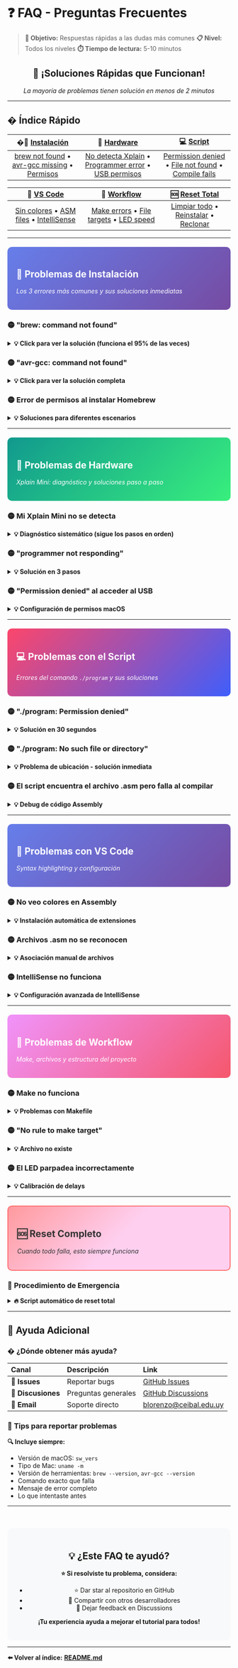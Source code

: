 # ❓ FAQ - Preguntas Frecuentes

> **🎯 Objetivo:** Respuestas rápidas a las dudas más comunes
> **📋 Nivel:** Todos los niveles
> **⏱️ Tiempo de lectura:** 5-10 minutos

<div align="center">

## 🚀 **¡Soluciones Rápidas que Funcionan!**

*La mayoría de problemas tienen solución en menos de 2 minutos*

</div>

---

## � **Índice Rápido**

| �🔧 [**Instalación**](#-problemas-de-instalación) | 🔌 [**Hardware**](#-problemas-de-hardware) | 💻 [**Script**](#-problemas-con-el-script) |
|:---:|:---:|:---:|
| [brew not found](#-brew-command-not-found) • [avr-gcc missing](#-avr-gcc-command-not-found) • [Permisos](#-error-de-permisos-al-instalar-homebrew) | [No detecta Xplain](#-mi-xplain-mini-no-se-detecta) • [Programmer error](#-programmer-not-responding) • [USB permisos](#-permission-denied-al-acceder-al-usb) | [Permission denied](#-program-permission-denied) • [File not found](#-program-no-such-file-or-directory) • [Compile fails](#-el-script-encuentra-el-archivo-asm-pero-falla-al-compilar) |

| 📝 [**VS Code**](#-problemas-con-vs-code) | 🔄 [**Workflow**](#-problemas-de-workflow) | 🆘 [**Reset Total**](#-reset-completo) |
|:---:|:---:|:---:|
| [Sin colores](#-no-veo-colores-en-assembly) • [ASM files](#-archivos-asm-no-se-reconocen) • [IntelliSense](#-intellisense-no-funciona) | [Make errors](#-make-no-funciona) • [File targets](#-no-rule-to-make-target) • [LED speed](#-el-led-parpadea-incorrectamente) | [Limpiar todo](#limpiar-todo) • [Reinstalar](#reinstalar) • [Reclonar](#reclonar-repositorio) |

---

<div style="background: linear-gradient(135deg, #667eea 0%, #764ba2 100%); padding: 20px; border-radius: 10px; color: white; margin: 20px 0;">

## 🔧 **Problemas de Instalación**

*Los 3 errores más comunes y sus soluciones inmediatas*

</div>

### 🟡 **"brew: command not found"**

<details>
<summary><strong>💡 Click para ver la solución (funciona el 95% de las veces)</strong></summary>

**🔍 Causa:** Homebrew no se agregó al PATH automáticamente

**✅ Solución rápida:**

```bash
# 🍎 Para Mac M1/M2 (Apple Silicon)
echo 'eval "$(/opt/homebrew/bin/brew shellenv)"' >> ~/.zshrc
source ~/.zshrc

# 🖥️ Para Mac Intel (x86_64)
echo 'eval "$(/usr/local/bin/brew shellenv)"' >> ~/.zshrc
source ~/.zshrc

# ✅ Verificar que funciona
brew --version
```

**💭 ¿Cómo saber qué Mac tengo?**
```bash
uname -m
# arm64 = Mac M1/M2
# x86_64 = Mac Intel
```

</details>

### 🟡 **"avr-gcc: command not found"**

<details>
<summary><strong>💡 Click para ver la solución completa</strong></summary>

**🔍 Causa:** El repositorio AVR no se instaló correctamente

**✅ Solución paso a paso:**

```bash
# 1️⃣ Limpiar instalación previa
brew untap osx-cross/avr

# 2️⃣ Agregar repositorio oficial
brew tap osx-cross/avr

# 3️⃣ Instalar herramientas
brew install avr-gcc avrdude

# 4️⃣ Verificar instalación
avr-gcc --version
avrdude -?
```

**🎯 Resultado esperado:**
- `avr-gcc` debe mostrar versión 12.x.x o superior
- `avrdude` debe mostrar ayuda completa

</details>

### 🟡 **Error de permisos al instalar Homebrew**

<details>
<summary><strong>💡 Soluciones para diferentes escenarios</strong></summary>

**🔍 Causa:** No tienes permisos de administrador

**✅ Opción 1 - Con permisos admin:**
```bash
sudo /bin/bash -c "$(curl -fsSL https://raw.githubusercontent.com/Homebrew/install/HEAD/install.sh)"
```

**✅ Opción 2 - Sin permisos admin (más seguro):**
```bash
# Instalar en directorio personal
mkdir ~/.homebrew
curl -L https://github.com/Homebrew/brew/tarball/master | tar xz --strip 1 -C ~/.homebrew

# Agregar al PATH
echo 'export PATH="$HOME/.homebrew/bin:$PATH"' >> ~/.zshrc
source ~/.zshrc

# Verificar
brew --version
```

</details>

---

<div style="background: linear-gradient(135deg, #11998e 0%, #38ef7d 100%); padding: 20px; border-radius: 10px; color: white; margin: 20px 0;">

## 🔌 **Problemas de Hardware**

*Xplain Mini: diagnóstico y soluciones paso a paso*

</div>

### 🟡 **Mi Xplain Mini no se detecta**

<details>
<summary><strong>💡 Diagnóstico sistemático (sigue los pasos en orden)</strong></summary>

**📋 Checklist de diagnóstico:**

#### **1️⃣ Verificar conexión física**
```bash
# Ver todos los dispositivos USB
system_profiler SPUSBDataType | grep -i "microchip\|atmel\|edbg"
```
**✅ Resultado esperado:** Debe aparecer "EDBG" o "Atmel Corp."

#### **2️⃣ Revisar hardware básico**
- [ ] **Cable USB:** Probar otro cable (cables de carga NO funcionan)
- [ ] **LED power:** Debe estar encendido (verde/azul)
- [ ] **Puerto USB:** Probar otro puerto del Mac

#### **3️⃣ Reset del dispositivo**
1. Desconectar Xplain Mini
2. Esperar 10 segundos
3. Reconectar
4. Verificar LED power

#### **4️⃣ Test de comunicación**
```bash
avrdude -c xplainedmini -p atmega328p -P usb -v
```
**✅ Resultado esperado:** Información del chip sin errores

</details>

### 🟡 **"programmer not responding"**

<details>
<summary><strong>💡 Solución en 3 pasos</strong></summary>

**🔍 Causa más común:** Conflicto con otros programas

**✅ Solución rápida:**

```bash
# 1️⃣ Cerrar programas que pueden interferir
# - Arduino IDE
# - Microchip Studio
# - Atmel Studio
# - Otros programadores

# 2️⃣ Reset hardware
# Desconectar y reconectar Xplain Mini

# 3️⃣ Test de comunicación
avrdude -c xplainedmini -p atmega328p -P usb -v
```

**🚨 Si sigue fallando:**
```bash
# Opción nuclear (usar con cuidado)
sudo avrdude -c xplainedmini -p atmega328p -P usb -v
```

</details>

### 🟡 **"Permission denied" al acceder al USB**

<details>
<summary><strong>💡 Configuración de permisos macOS</strong></summary>

**🔍 Causa:** macOS requiere permisos especiales para dispositivos USB

**✅ Solución:**

```bash
# Agregar usuario al grupo de desarrolladores
sudo dseditgroup -o edit -a $(whoami) -t user _developer

# Verificar que se agregó
dseditgroup -o read _developer | grep $(whoami)

# Cerrar terminal y abrir nueva
# Probar nuevamente
./program simple_blink
```

**💡 Alternativa si no funciona:**
- System Preferences → Security & Privacy → Privacy
- Unlock (click 🔒)
- Developer Tools → Add Terminal

</details>

---

<div style="background: linear-gradient(135deg, #fc466b 0%, #3f5efb 100%); padding: 20px; border-radius: 10px; color: white; margin: 20px 0;">

## 💻 **Problemas con el Script**

*Errores del comando `./program` y sus soluciones*

</div>

### 🟡 **"./program: Permission denied"**

<details>
<summary><strong>💡 Solución en 30 segundos</strong></summary>

**🔍 Causa:** El script no tiene permisos de ejecución

**✅ Solución:**

```bash
# 1️⃣ Hacer ejecutable
chmod +x program

# 2️⃣ Verificar permisos
ls -la program
# ✅ Debe mostrar: -rwxr-xr-x ... program

# 3️⃣ Probar
./program -h
```

**🎯 Si funciona, verás la ayuda colorida del script**

</details>

### 🟡 **"./program: No such file or directory"**

<details>
<summary><strong>💡 Problema de ubicación - solución inmediata</strong></summary>

**🔍 Causa:** No estás en la carpeta correcta

**✅ Solución:**

```bash
# 1️⃣ Ver dónde estás
pwd

# 2️⃣ Ir a la carpeta del proyecto
cd ~/Desktop/ATmega328P_Assembly

# 3️⃣ Verificar que el script existe
ls -la program
# ✅ Debe aparecer en la lista

# 4️⃣ Probar
./program simple_blink
```

</details>

### 🟡 **El script encuentra el archivo .asm pero falla al compilar**

<details>
<summary><strong>💡 Debug de código Assembly</strong></summary>

**🔍 Causa:** Error de sintaxis en tu código

**🔧 Diagnóstico manual:**

```bash
# Compilar manualmente para ver errores detallados
avr-gcc -mmcu=atmega328p -x assembler-with-cpp -c src/mi_archivo.asm -o build/mi_archivo.o
```

**🔍 Errores más comunes:**

| Error | Causa | Solución |
|:------|:------|:---------|
| `fatal error: avr/io.h: No such file` | Falta include | Agregar `#include <avr/io.h>` |
| `undefined reference to 'main'` | Falta etiqueta main | Agregar `main:` |
| `Error: unknown opcode` | Instrucción mal escrita | Revisar sintaxis |

**📝 Template básico que siempre funciona:**
```assembly
#include <avr/io.h>

.text
.global main

main:
    ; Tu código aquí
    rjmp main
```

</details>

---

<div style="background: linear-gradient(135deg, #667eea 0%, #764ba2 100%); padding: 20px; border-radius: 10px; color: white; margin: 20px 0;">

## 📝 **Problemas con VS Code**

*Syntax highlighting y configuración*

</div>

### 🟡 **No veo colores en Assembly**

<details>
<summary><strong>💡 Instalación automática de extensiones</strong></summary>

**✅ Script de instalación completa:**

```bash
# Extensiones obligatorias
code --install-extension ms-vscode.cpptools
code --install-extension 13xforever.language-x86-64-assembly

# Verificar instalación
code --list-extensions | grep -E "(cpptools|assembly)"
```

**🎨 Configuración manual si falla:**
1. Abrir VS Code
2. `Cmd+Shift+X` (Extensions)
3. Buscar "Assembly"
4. Instalar "x86 and x86_64 Assembly"

</details>

### 🟡 **Archivos .asm no se reconocen**

<details>
<summary><strong>💡 Asociación manual de archivos</strong></summary>

**✅ Configuración paso a paso:**

1. Abrir cualquier archivo `.asm` en VS Code
2. Click en **"Plain Text"** (esquina inferior derecha)
3. Escribir "Assembly" en el buscador
4. Seleccionar **"Assembly (x86_64)"**
5. VS Code recordará la asociación

**⚙️ O crear configuración permanente:**

Crear `.vscode/settings.json`:
```json
{
    "files.associations": {
        "*.asm": "asm-intel-x86-generic"
    }
}
```

</details>

### 🟡 **IntelliSense no funciona**

<details>
<summary><strong>💡 Configuración avanzada de IntelliSense</strong></summary>

**✅ Crear `.vscode/c_cpp_properties.json`:**

```json
{
    "configurations": [
        {
            "name": "AVR",
            "includePath": [
                "${workspaceFolder}/**",
                "/usr/local/avr/include/**",
                "/opt/homebrew/avr/include/**"
            ],
            "defines": [
                "__AVR_ATmega328P__"
            ],
            "compilerPath": "/usr/local/bin/avr-gcc",
            "cStandard": "c11",
            "intelliSenseMode": "gcc-x64"
        }
    ],
    "version": 4
}
```

</details>

---

<div style="background: linear-gradient(135deg, #f093fb 0%, #f5576c 100%); padding: 20px; border-radius: 10px; color: white; margin: 20px 0;">

## 🔄 **Problemas de Workflow**

*Make, archivos y estructura del proyecto*

</div>

### 🟡 **Make no funciona**

<details>
<summary><strong>💡 Problemas con Makefile</strong></summary>

**🔍 Causa:** Makefile faltante o corrupto

**✅ Solución:**

```bash
# 1️⃣ Verificar que existe
ls -la Makefile

# 2️⃣ Si no existe o está vacío, reclone repositorio
cd ~/Desktop
rm -rf ATmega328P_Assembly
git clone https://github.com/blorenzo-ceibal/ATmega328P_Assembly.git
cd ATmega328P_Assembly
```

</details>

### 🟡 **"No rule to make target"**

<details>
<summary><strong>💡 Archivo no existe</strong></summary>

**🔍 Causa:** Intentas compilar un archivo que no existe

**✅ Solución:**

```bash
# Ver archivos disponibles
ls src/

# Usar nombres exactos (sin .asm al final)
./program simple_blink  # ✅ Correcto
./program simple_blink.asm  # ❌ Error común
```

</details>

### 🟡 **El LED parpadea incorrectamente**

<details>
<summary><strong>💡 Calibración de delays</strong></summary>

**🔍 Causa:** Delays calibrados para diferente frecuencia

**🔧 Verificar frecuencia del cristal:**
```bash
# Leer fusibles
avrdude -c xplainedmini -p atmega328p -P usb -U lfuse:r:-:h
```

**✅ Fusible bajo correcto para 16MHz:** `0xFF`

**💡 Ajustar delays en código si es necesario**

</details>

---

<div style="background: linear-gradient(135deg, #ff9a9e 0%, #fecfef 50%, #fecfef 100%); padding: 20px; border-radius: 10px; color: #333; margin: 20px 0; border: 2px solid #ff6b6b;">

## 🆘 **Reset Completo**

*Cuando todo falla, esto siempre funciona*

</div>

### 🚨 **Procedimiento de Emergencia**

<details>
<summary><strong>🔥 Script automático de reset total</strong></summary>

**📋 Copia y pega este bloque completo:**

```bash
#!/bin/bash
echo "🧹 Iniciando reset completo..."

# Limpiar todo
echo "1️⃣ Removiendo herramientas..."
brew uninstall avr-gcc avrdude 2>/dev/null
brew untap osx-cross/avr 2>/dev/null

# Reinstalar
echo "2️⃣ Reinstalando herramientas..."
brew tap osx-cross/avr
brew install avr-gcc avrdude

# Reclone repositorio
echo "3️⃣ Actualizando repositorio..."
cd ~/Desktop
rm -rf ATmega328P_Assembly 2>/dev/null
git clone https://github.com/blorenzo-ceibal/ATmega328P_Assembly.git
cd ATmega328P_Assembly
chmod +x program

# Test final
echo "4️⃣ Probando configuración..."
avr-gcc --version
echo "✅ Herramientas reinstaladas"

ls -la program
echo "✅ Script configurado"

echo "🎉 Reset completo terminado"
echo "💡 Ahora prueba: ./program simple_blink"
```

</details>

---

## 🔗 **Ayuda Adicional**

### � **¿Dónde obtener más ayuda?**

| Canal | Descripción | Link |
|:------|:------------|:-----|
| 🐛 **Issues** | Reportar bugs | [GitHub Issues](https://github.com/blorenzo-ceibal/ATmega328P_Assembly/issues) |
| 💬 **Discusiones** | Preguntas generales | [GitHub Discussions](https://github.com/blorenzo-ceibal/ATmega328P_Assembly/discussions) |
| 📧 **Email** | Soporte directo | blorenzo@ceibal.edu.uy |

### 🎯 **Tips para reportar problemas**

**🔍 Incluye siempre:**
- Versión de macOS: `sw_vers`
- Tipo de Mac: `uname -m`
- Versión de herramientas: `brew --version`, `avr-gcc --version`
- Comando exacto que falla
- Mensaje de error completo
- Lo que intentaste antes

---

<div align="center" style="margin-top: 50px; padding: 20px; background: #f8f9fa; border-radius: 10px;">

## 💡 **¿Este FAQ te ayudó?**

**⭐ Si resolviste tu problema, considera:**
- ⭐ Dar star al repositorio en GitHub
- 🔄 Compartir con otros desarrolladores
- 💬 Dejar feedback en Discussions

**¡Tu experiencia ayuda a mejorar el tutorial para todos!**

</div>

---

**⬅️ Volver al índice:** **[README.md](../README.md)**
